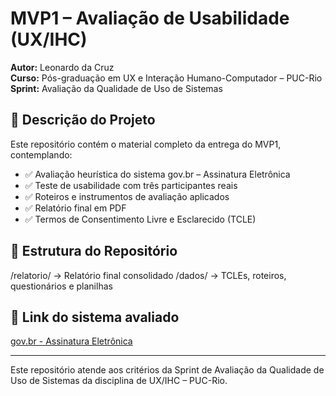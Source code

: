 # MVP1 – Avaliação de Usabilidade (UX/IHC)

**Autor:** Leonardo da Cruz  
**Curso:** Pós-graduação em UX e Interação Humano-Computador – PUC-Rio  
**Sprint:** Avaliação da Qualidade de Uso de Sistemas  

## 📌 Descrição do Projeto

Este repositório contém o material completo da entrega do MVP1, contemplando:

- ✅ Avaliação heurística do sistema gov.br – Assinatura Eletrônica  
- ✅ Teste de usabilidade com três participantes reais  
- ✅ Roteiros e instrumentos de avaliação aplicados  
- ✅ Relatório final em PDF  
- ✅ Termos de Consentimento Livre e Esclarecido (TCLE)

## 📁 Estrutura do Repositório


/relatorio/ → Relatório final consolidado
/dados/ → TCLEs, roteiros, questionários e planilhas


## 📌 Link do sistema avaliado

[gov.br - Assinatura Eletrônica](https://www.gov.br/governodigital/pt-br/assinatura-eletronica)

---

Este repositório atende aos critérios da Sprint de Avaliação da Qualidade de Uso de Sistemas da disciplina de UX/IHC – PUC-Rio.
